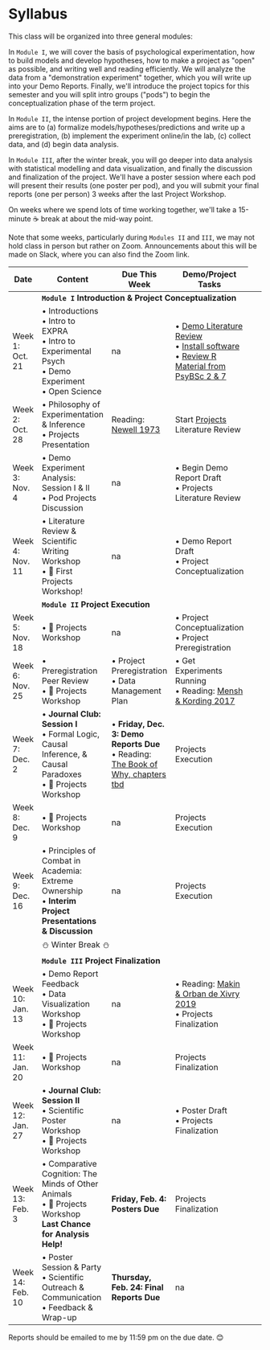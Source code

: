 # Syllabus

This class will be organized into three general modules: 

In `Module I`, we will cover the basis of psychological experimentation, how to build models and develop hypotheses, how to make a project as "open" as possible, and writing well and reading efficiently. We will analyze the data from a "demonstration experiment" together, which you will write up into your Demo Reports. Finally, we'll introduce the project topics for this semester and you will split intro groups ("pods") to begin the conceptualization phase of the term project. 

In `Module II`, the intense portion of project development begins. Here the aims are to (a) formalize models/hypotheses/predictions and write up a preregistration, (b) implement the experiment online/in the lab, (c) collect data, and (d) begin data analysis. 

In `Module III`, after the winter break, you will go deeper into data analysis with statistical modelling and data visualization, and finally the discussion and finalization of the project. We'll have a poster session where each pod will present their results (one poster per pod), and you will submit your final reports (one per person) 3 weeks after the last Project Workshop. 

On weeks where we spend lots of time working together, we'll take a 15-minute ☕ break at about the mid-way point. 

Note that some weeks, particularly during `Modules II` and `III`, we may not hold class in person but rather on Zoom. Announcements about this will be made on Slack, where you can also find the Zoom link.


| Date   | Content   |  Due This Week | Demo/Project Tasks |
|--------------|-----------|------------|------------|
|<td colspan=4>**`Module I`  Introduction & Project Conceptualization** |
| Week 1: Oct. 21 |• Introductions<br>• Intro to EXPRA<br>• Intro to Experimental Psych<br>• Demo Experiment<br>• Open Science | na |  • [Demo Literature Review](https://github.com/avakiai/yanny-laurel-demo)<br>• [Install software](https://avakiai.github.io/expra_winter2021-2022/setup.html)<br>• [Review R Material from PsyBSc 2 & 7](https://pandar.netlify.app/lehre/) |
| Week 2: Oct. 28 |• Philosophy of Experimentation & Inference<br>• Projects Presentation|  Reading: [Newell 1973](https://github.com/avakiai/expra_winter2021-2022/blob/master/assigned_readings/Newell_20%20Questions.pdf)  | Start [Projects](https://avakiai.github.io/expra_winter2021-2022/projects/projects.html) Literature Review | 
| Week 3: Nov. 4 |• Demo Experiment Analysis: Session I & II<br> • Pod Projects Discussion | na | • Begin Demo Report Draft<br>• Projects Literature Review | 
| Week 4: Nov. 11 |• Literature Review & Scientific Writing Workshop<br> • 🚀 First Projects Workshop! | na |• Demo Report Draft<br>• Project Conceptualization | 
|<td colspan=4>**`Module II`  Project Execution** |
| Week 5: Nov. 18 |• 🚀 Projects Workshop  | na |• Project Conceptualization<br>• Project Preregistration |
| Week 6: Nov. 25 |• Preregistration Peer Review<br>• 🚀 Projects Workshop | • Project Preregistration<br>• Data Management Plan |• Get Experiments Running<br>• Reading: [Mensh & Kording 2017](https://github.com/avakiai/expra_winter2021-2022/blob/master/assigned_readings/Mensh%26Kording_Ten%20simple%20rules%20for%20structuring%20papers.pdf) |
| Week 7: Dec. 2 |• **Journal Club: Session I**<br>• Formal Logic, Causal Inference, & Causal Paradoxes<br>• 🚀 Projects Workshop  | • **Friday, Dec. 3: Demo Reports Due**<br>• Reading: [The Book of Why, chapters tbd]() | Projects Execution |
| Week 8: Dec. 9 | • 🚀 Projects Workshop | na | Projects Execution | 
| Week 9: Dec. 16 |• Principles of Combat in Academia: Extreme Ownership<br>• **Interim Project Presentations & Discussion** | na | Projects Execution |
|<td colspan=4> ⛄ Winter Break ⛄ |
|<td colspan=4>**`Module III`  Project Finalization** |
| Week 10: Jan. 13 |• Demo Report Feedback<br>• Data Visualization Workshop<br>• 🚀 Projects Workshop  | na  | • Reading: [Makin & Orban de Xivry 2019](https://github.com/avakiai/expra_winter2021-2022/blob/master/assigned_readings/Makin%26OrbandeXivry_Ten%20common%20statistical%20mistakes.pdf)<br>• Projects Finalization |
| Week 11: Jan. 20 |• 🚀 Projects Workshop | na | Projects Finalization |
| Week 12: Jan. 27 |• **Journal Club: Session II**<br>• Scientific Poster Workshop<br> • 🚀 Projects Workshop | na | • Poster Draft<br> • Projects Finalization | 
| Week 13: Feb. 3 |• Comparative Cognition: The Minds of Other Animals<br>• 🚀 Projects Workshop<br>**Last Chance for Analysis Help!** | **Friday, Feb. 4: Posters Due** | Projects Finalization |
| Week 14: Feb. 10 |• Poster Session & Party<br>• Scientific Outreach & Communication<br>• Feedback & Wrap-up | **Thursday, Feb. 24: Final Reports Due** | na |


Reports should be emailed to me by 11:59 pm on the due date. 😊
